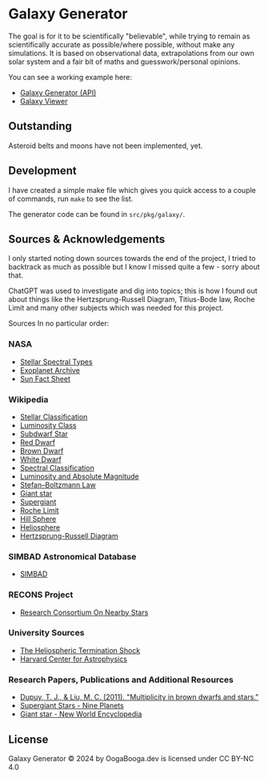 # Galaxy Generator

The goal is for it to be scientifically "believable", while trying to remain as scientifically accurate as possible/where possible, without make any simulations. It is based on observational data, extrapolations from our own solar system and a fair bit of maths and guesswork/personal opinions.

You can see a working example here:

- [Galaxy Generator (API)](https://galaxy-generator.oogabooga.dev)
- [Galaxy Viewer](https://galaxy-viewer.oogabooga.dev)


## Outstanding

Asteroid belts and moons have not been implemented, yet.


## Development 

I have created a simple make file which gives you quick access to a couple of commands, run `make` to see the list.

The generator code can be found in `src/pkg/galaxy/`.


## Sources & Acknowledgements 

I only started noting down sources towards the end of the project, I tried to backtrack as much as possible but I know I missed quite a few - sorry about that.

ChatGPT was used to investigate and dig into topics; this is how I found out about things like the Hertzsprung-Russell Diagram, Titius-Bode law, Roche Limit and many other subjects which was needed for this project.


Sources In no particular order:

### NASA

- [Stellar Spectral Types](https://imagine.gsfc.nasa.gov/science/objects/stars1.html)
- [Exoplanet Archive](https://exoplanetarchive.ipac.caltech.edu/)
- [Sun Fact Sheet](https://nssdc.gsfc.nasa.gov/planetary/factsheet/sunfact.html)

### Wikipedia

- [Stellar Classification](https://en.wikipedia.org/wiki/Stellar_classification)
- [Luminosity Class](https://en.wikipedia.org/wiki/Stellar_classification#Luminosity_class)
- [Subdwarf Star](https://en.wikipedia.org/wiki/Subdwarf_star)
- [Red Dwarf](https://en.wikipedia.org/wiki/Red_dwarf)
- [Brown Dwarf](https://en.wikipedia.org/wiki/Brown_dwarf)
- [White Dwarf](https://en.wikipedia.org/wiki/White_dwarf)
- [Spectral Classification](https://en.wikipedia.org/wiki/Spectral_classification)
- [Luminosity and Absolute Magnitude](https://en.wikipedia.org/wiki/Absolute_magnitude)
- [Stefan–Boltzmann Law](https://en.wikipedia.org/wiki/Stefan%E2%80%93Boltzmann_law)
- [Giant star](https://en.wikipedia.org/wiki/Giant_star)
- [Supergiant](https://en.wikipedia.org/wiki/Supergiant)
- [Roche Limit](https://en.wikipedia.org/wiki/Roche_limit)
- [Hill Sphere](https://en.wikipedia.org/wiki/Hill_sphere)
- [Heliosphere](https://en.wikipedia.org/wiki/Heliosphere)
- [Hertzsprung-Russell Diagram](https://en.wikipedia.org/wiki/Hertzsprung%E2%80%93Russell_diagram)


### SIMBAD Astronomical Database

- [SIMBAD](http://simbad.u-strasbg.fr/simbad/)


### RECONS Project

- [Research Consortium On Nearby Stars](http://www.recons.org/)


### University Sources

- [The Heliospheric Termination Shock](https://ui.adsabs.harvard.edu/abs/2013SSRv..176..115J/abstract)
- [Harvard Center for Astrophysics](https://pweb.cfa.harvard.edu/)


### Research Papers, Publications and Additional Resources

- [Dupuy, T. J., & Liu, M. C. (2011). "Multiplicity in brown dwarfs and stars."](https://iopscience.iop.org/article/10.1088/0004-637X/733/2/122)
- [Supergiant Stars - Nine Planets](https://nineplanets.org/supergiant-stars/)
- [Giant star - New World Encyclopedia](https://www.newworldencyclopedia.org/entry/Giant_star)


## License

Galaxy Generator © 2024 by OogaBooga.dev is licensed under CC BY-NC 4.0 
